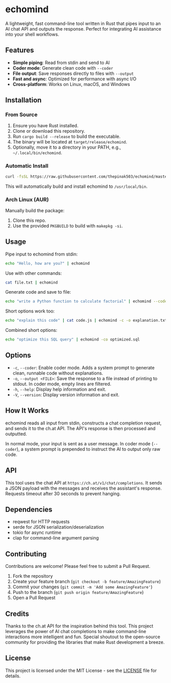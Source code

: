 # echomind

A lightweight, fast command-line tool written in Rust that pipes input to an AI chat API and outputs the response. Perfect for integrating AI assistance into your shell workflows.

## Features

- **Simple piping**: Read from stdin and send to AI
- **Coder mode**: Generate clean code with `--coder`
- **File output**: Save responses directly to files with `--output`
- **Fast and async**: Optimized for performance with async I/O
- **Cross-platform**: Works on Linux, macOS, and Windows

## Installation

### From Source

1. Ensure you have Rust installed.
2. Clone or download this repository.
3. Run `cargo build --release` to build the executable.
4. The binary will be located at `target/release/echomind`.
5. Optionally, move it to a directory in your PATH, e.g., `~/.local/bin/echomind`.

### Automatic Install

```bash
curl -fsSL https://raw.githubusercontent.com/thepinak503/echomind/master/install.sh | sh
```

This will automatically build and install echomind to `/usr/local/bin`.

### Arch Linux (AUR)

Manually build the package:

1. Clone this repo.
2. Use the provided `PKGBUILD` to build with `makepkg -si`.

## Usage

Pipe input to echomind from stdin:

```bash
echo "Hello, how are you?" | echomind
```

Use with other commands:

```bash
cat file.txt | echomind
```

Generate code and save to file:

```bash
echo "write a Python function to calculate factorial" | echomind --coder --output factorial.py
```

Short options work too:

```bash
echo "explain this code" | cat code.js | echomind -c -o explanation.txt
```

Combined short options:

```bash
echo "optimize this SQL query" | echomind -co optimized.sql
```

## Options

- `-c`, `--coder`: Enable coder mode. Adds a system prompt to generate clean, runnable code without explanations.
- `-o`, `--output <FILE>`: Save the response to a file instead of printing to stdout. In coder mode, empty lines are filtered.
- `-h`, `--help`: Display help information and exit.
- `-V`, `--version`: Display version information and exit.

## How It Works

echomind reads all input from stdin, constructs a chat completion request, and sends it to the ch.at API. The API's response is then processed and outputted.

In normal mode, your input is sent as a user message. In coder mode (`--coder`), a system prompt is prepended to instruct the AI to output only raw code.

## API

This tool uses the chat API at `https://ch.at/v1/chat/completions`. It sends a JSON payload with the messages and receives the assistant's response. Requests timeout after 30 seconds to prevent hanging.

## Dependencies

- reqwest for HTTP requests
- serde for JSON serialization/deserialization
- tokio for async runtime
- clap for command-line argument parsing

## Contributing

Contributions are welcome! Please feel free to submit a Pull Request.

1. Fork the repository
2. Create your feature branch (`git checkout -b feature/AmazingFeature`)
3. Commit your changes (`git commit -m 'Add some AmazingFeature'`)
4. Push to the branch (`git push origin feature/AmazingFeature`)
5. Open a Pull Request

## Credits

Thanks to the ch.at API for the inspiration behind this tool. This project leverages the power of AI chat completions to make command-line interactions more intelligent and fun. Special shoutout to the open-source community for providing the libraries that make Rust development a breeze.

## License

This project is licensed under the MIT License - see the [LICENSE](LICENSE) file for details.